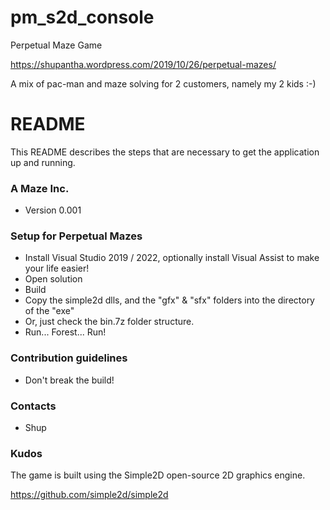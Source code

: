# pm_s2d_console
Perpetual Maze Game

https://shupantha.wordpress.com/2019/10/26/perpetual-mazes/

A mix of pac-man and maze solving for 2 customers, namely my 2 kids :-)

# README #

This README describes the steps that are necessary to get the application up and running.

### A Maze Inc. ###

* Version 0.001

### Setup for Perpetual Mazes ###

* Install Visual Studio 2019 / 2022, optionally install Visual Assist to make your life easier!
* Open solution
* Build
* Copy the simple2d dlls, and the "gfx" & "sfx" folders into the directory of the "exe"
* Or, just check the bin.7z folder structure.
* Run... Forest... Run!

### Contribution guidelines ###

* Don't break the build!

### Contacts ###

* Shup

### Kudos ###

The game is built using the Simple2D open-source 2D graphics engine.

https://github.com/simple2d/simple2d
